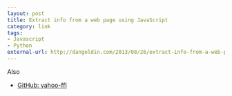```yaml
---
layout: post
title: Extract info from a web page using JavaScript
category: link
tags:
- Javascript
- Python
external-url: http://dangoldin.com/2013/08/26/extract-info-from-a-web-page-using-javascript/
---
```

Also

- [GitHub: yahoo-ffl](https://github.com/dangoldin/yahoo-ffl)

